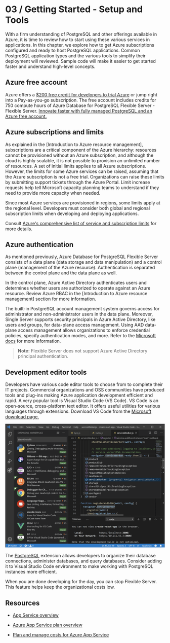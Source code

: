 # 03 / Getting Started - Setup and Tools

With a firm understanding of PostgreSQL and other offerings available in Azure, it is time to review how to start using these various services in applications. In this chapter, we explore how to get Azure subscriptions configured and ready to host PostgreSQL applications. Common PostgreSQL application types and the various tools to simplify their deployment will reviewed. Sample code will make it easier to get started faster and understand high-level concepts.

## Azure free account

Azure offers a [$200 free credit for developers to trial Azure](https://azure.microsoft.com/free) or jump right into a Pay-as-you-go subscription. The free account includes credits for 750 compute hours of Azure Database for PostgreSQL Flexible Server - Flexible Server. [Innovate faster with fully managed PostgreSQL and an Azure free account.](https://learn.microsoft.com/azure/postgresql/flexible-server/flexible-server/how-to-deploy-on-azure-free-account/)

## Azure subscriptions and limits

As explained in the [Introduction to Azure resource management], subscriptions are a critical component of the Azure hierarchy: resources cannot be provisioned without an Azure subscription, and although the cloud is highly scalable, it is not possible to provision an unlimited number of resources. A set of initial limits applies to all Azure subscriptions. However, the limits for some Azure services can be raised, assuming that the Azure subscription is not a free trial. Organizations can raise these limits by submitting support tickets through the Azure Portal. Limit increase requests help tell Microsoft capacity planning teams to understand if they need to provide more capacity when needed.

Since most Azure services are provisioned in regions, some limits apply at the regional level. Developers must consider both global and regional subscription limits when developing and deploying applications.

Consult [Azure's comprehensive list of service and subscription limits](https://docs.microsoft.com/azure/azure-resource-manager/management/azure-subscription-service-limits) for more details.

## Azure authentication

As mentioned previously, Azure Database for PostgreSQL Flexible Server consists of a data plane (data storage and data manipulation) and a control plane (management of the Azure resource). Authentication is separated between the control plane and the data plane as well.

In the control plane, Azure Active Directory authenticates users and determines whether users are authorized to operate against an Azure resource. Review Azure RBAC in the [Introduction to Azure resource management] section for more information.

The built-in PostgreSQL account management system governs access for administrator and non-administrator users in the data plane. Moreover, Single Server supports security principals in Azure Active Directory, like users and groups, for data-plane access management. Using AAD data-plane access management allows organizations to enforce credential policies, specify authentication modes, and more. Refer to the [Microsoft docs](https://learn.microsoft.com/azure/postgresql/flexible-server/concepts-azure-ad-authentication) for more information.

> **Note:** Flexible Server does not support Azure Active Directory principal authentication.

## Development editor tools

Developers have various code editor tools to choose from to complete their IT projects. Commercial organizations and OSS communities have produced tools and plug-ins making Azure application development efficient and rapid. A very popular tool is Visual Studio Code (VS Code). VS Code is an open-source, cross-platform text editor. It offers useful utilities for various languages through extensions. Download VS Code from the [Microsoft download page.](https://code.visualstudio.com/download)

![A simple screenshot of Visual Studio Code.](media/VSCode_screenshot.png "Visual Studio Code")

The [PostgreSQL](https://marketplace.visualstudio.com/items?itemName=formulahendry.vscode-PostgreSQL) extension allows developers to organize their database connections, administer databases, and query databases. Consider adding it to Visual Studio Code environment to make working with PostgreSQL instances more efficient.

When you are done developing for the day, you can stop Flexible Server. This feature helps keep the organizational costs low.

## Resources

- [App Service overview](https://docs.microsoft.com/azure/app-service/overview)

- [Azure App Service plan overview](https://docs.microsoft.com/azure/app-service/overview-hosting-plans)
  
- [Plan and manage costs for Azure App Service](https://docs.microsoft.com/azure/app-service/overview-manage-costs)
